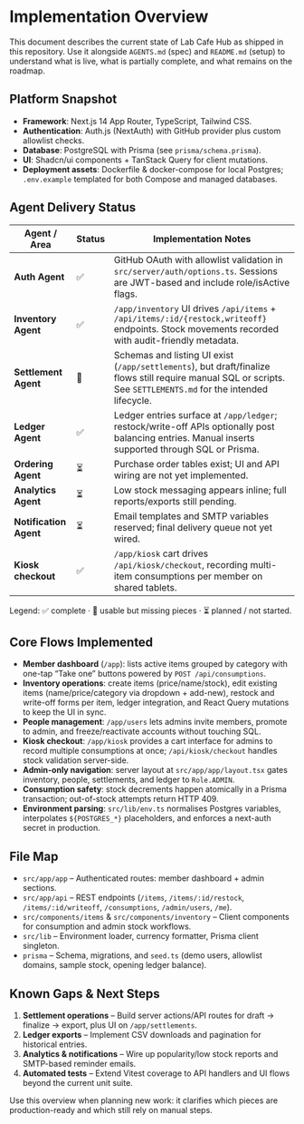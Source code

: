 # Implementation Overview

This document describes the current state of Lab Cafe Hub as shipped in this repository. Use it alongside `AGENTS.md` (spec) and `README.md` (setup) to understand what is live, what is partially complete, and what remains on the roadmap.

## Platform Snapshot

- **Framework**: Next.js 14 App Router, TypeScript, Tailwind CSS.
- **Authentication**: Auth.js (NextAuth) with GitHub provider plus custom allowlist checks.
- **Database**: PostgreSQL with Prisma (see `prisma/schema.prisma`).
- **UI**: Shadcn/ui components + TanStack Query for client mutations.
- **Deployment assets**: Dockerfile & docker-compose for local Postgres; `.env.example` templated for both Compose and managed databases.

## Agent Delivery Status

| Agent / Area             | Status | Implementation Notes |
| ------------------------ | ------ | -------------------- |
| **Auth Agent**           | ✅     | GitHub OAuth with allowlist validation in `src/server/auth/options.ts`. Sessions are JWT-based and include role/isActive flags. |
| **Inventory Agent**      | ✅     | `/app/inventory` UI drives `/api/items` + `/api/items/:id/{restock,writeoff}` endpoints. Stock movements recorded with audit-friendly metadata. |
| **Settlement Agent**     | 🚧     | Schemas and listing UI exist (`/app/settlements`), but draft/finalize flows still require manual SQL or scripts. See `SETTLEMENTS.md` for the intended lifecycle. |
| **Ledger Agent**         | ✅     | Ledger entries surface at `/app/ledger`; restock/write-off APIs optionally post balancing entries. Manual inserts supported through SQL or Prisma. |
| **Ordering Agent**       | ⏳     | Purchase order tables exist; UI and API wiring are not yet implemented. |
| **Analytics Agent**      | ⏳     | Low stock messaging appears inline; full reports/exports still pending. |
| **Notification Agent**   | ⏳     | Email templates and SMTP variables reserved; final delivery queue not yet wired. |
| **Kiosk checkout**       | ✅     | `/app/kiosk` cart drives `/api/kiosk/checkout`, recording multi-item consumptions per member on shared tablets. |

Legend: ✅ complete · 🚧 usable but missing pieces · ⏳ planned / not started.

## Core Flows Implemented

- **Member dashboard** (`/app`): lists active items grouped by category with one-tap “Take one” buttons powered by `POST /api/consumptions`.
- **Inventory operations**: create items (price/name/stock), edit existing items (name/price/category via dropdown + add-new), restock and write-off forms per item, ledger integration, and React Query mutations to keep the UI in sync.
- **People management**: `/app/users` lets admins invite members, promote to admin, and freeze/reactivate accounts without touching SQL.
- **Kiosk checkout**: `/app/kiosk` provides a cart interface for admins to record multiple consumptions at once; `/api/kiosk/checkout` handles stock validation server-side.
- **Admin-only navigation**: server layout at `src/app/app/layout.tsx` gates inventory, people, settlements, and ledger to `Role.ADMIN`.
- **Consumption safety**: stock decrements happen atomically in a Prisma transaction; out-of-stock attempts return HTTP 409.
- **Environment parsing**: `src/lib/env.ts` normalises Postgres variables, interpolates `${POSTGRES_*}` placeholders, and enforces a next-auth secret in production.

## File Map

- `src/app/app` – Authenticated routes: member dashboard + admin sections.
- `src/app/api` – REST endpoints (`/items`, `/items/:id/restock`, `/items/:id/writeoff`, `/consumptions`, `/admin/users`, `/me`).
- `src/components/items` & `src/components/inventory` – Client components for consumption and admin stock workflows.
- `src/lib` – Environment loader, currency formatter, Prisma client singleton.
- `prisma` – Schema, migrations, and `seed.ts` (demo users, allowlist domains, sample stock, opening ledger balance).

## Known Gaps & Next Steps

1. **Settlement operations** – Build server actions/API routes for draft → finalize → export, plus UI on `/app/settlements`.
2. **Ledger exports** – Implement CSV downloads and pagination for historical entries.
3. **Analytics & notifications** – Wire up popularity/low stock reports and SMTP-based reminder emails.
4. **Automated tests** – Extend Vitest coverage to API handlers and UI flows beyond the current unit suite.

Use this overview when planning new work: it clarifies which pieces are production-ready and which still rely on manual steps.
